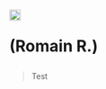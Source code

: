 # <div><img src="https://images.emojiterra.com/twitter/v13.0/512px/1f1eb-1f1f7.png" width="20" height="20"/> <p style="color='red'">(Romain R.)</p></div>
> Test
